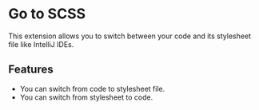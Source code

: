 # Go to SCSS

This extension allows you to switch between your code and its stylesheet file like IntelliJ IDEs.

## Features

* You can switch from code to stylesheet file.
* You can switch from stylesheet to code.
